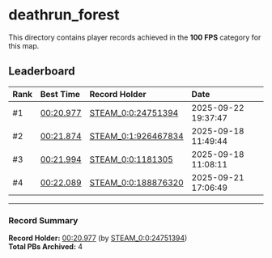 # deathrun_forest

This directory contains player records achieved in the **100 FPS** category for this map.

## Leaderboard

| Rank | Best Time | Record Holder | Date                |
| :--- | :-------- | :------------ | :------------------ |
| #1   | [00:20.977](./00020977_STEAM_0_0_24751394_20250922-193747.zip) | [STEAM_0:0:24751394](https://speedrun16.com/profile/STEAM_0:0:24751394)   | 2025-09-22 19:37:47 |
| #2   | [00:21.874](./00021874_STEAM_0_1_926467834_20250918-114944.zip) | [STEAM_0:1:926467834](https://speedrun16.com/profile/STEAM_0:1:926467834)   | 2025-09-18 11:49:44 |
| #3   | [00:21.994](./00021994_STEAM_0_0_1181305_20250918-110811.zip) | [STEAM_0:0:1181305](https://speedrun16.com/profile/STEAM_0:0:1181305)   | 2025-09-18 11:08:11 |
| #4   | [00:22.089](./00022089_STEAM_0_0_188876320_20250921-170649.zip) | [STEAM_0:0:188876320](https://speedrun16.com/profile/STEAM_0:0:188876320)   | 2025-09-21 17:06:49 |

---

### Record Summary
**Record Holder:** [00:20.977](./00020977_STEAM_0_0_24751394_20250922-193747.zip) (by [STEAM_0:0:24751394](https://speedrun16.com/profile/STEAM_0:0:24751394))  
**Total PBs Archived:** 4